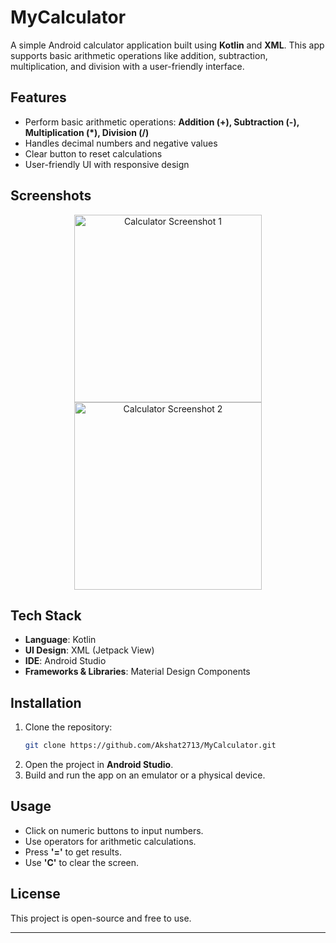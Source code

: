 # MyCalculator

A simple Android calculator application built using **Kotlin** and **XML**. This app supports basic arithmetic operations like addition, subtraction, multiplication, and division with a user-friendly interface.

## Features
- Perform basic arithmetic operations: **Addition (+), Subtraction (-), Multiplication (*), Division (/)**
- Handles decimal numbers and negative values
- Clear button to reset calculations
- User-friendly UI with responsive design

## Screenshots

<p align="center">
  <img src="images/calculator_screenshot1.png" alt="Calculator Screenshot 1" width="300">
  <img src="images/calculator_screenshot2.png" alt="Calculator Screenshot 2" width="300">
</p>

## Tech Stack
- **Language**: Kotlin
- **UI Design**: XML (Jetpack View)
- **IDE**: Android Studio
- **Frameworks & Libraries**: Material Design Components

## Installation
1. Clone the repository:
   ```sh
   git clone https://github.com/Akshat2713/MyCalculator.git
   ```
2. Open the project in **Android Studio**.
3. Build and run the app on an emulator or a physical device.

## Usage
- Click on numeric buttons to input numbers.
- Use operators for arithmetic calculations.
- Press **'='** to get results.
- Use **'C'** to clear the screen.

## License
This project is open-source and free to use.

---

